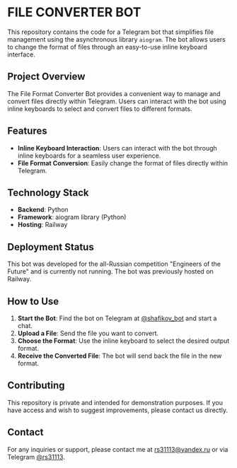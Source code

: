 # FILE CONVERTER BOT

This repository contains the code for a Telegram bot that simplifies file management using the asynchronous library `aiogram`. The bot allows users to change the format of files through an easy-to-use inline keyboard interface.

## Project Overview

The File Format Converter Bot provides a convenient way to manage and convert files directly within Telegram. Users can interact with the bot using inline keyboards to select and convert files to different formats.

## Features

- **Inline Keyboard Interaction**: Users can interact with the bot through inline keyboards for a seamless user experience.
- **File Format Conversion**: Easily change the format of files directly within Telegram.

## Technology Stack

- **Backend**: Python
- **Framework**: aiogram library (Python)
- **Hosting**: Railway

## Deployment Status

This bot was developed for the all-Russian competition "Engineers of the Future" and is currently not running. The bot was previously hosted on Railway.

## How to Use

1. **Start the Bot**: Find the bot on Telegram at [@shafikov_bot](https://t.me/shafikov_bot) and start a chat.
2. **Upload a File**: Send the file you want to convert.
3. **Choose the Format**: Use the inline keyboard to select the desired output format.
4. **Receive the Converted File**: The bot will send back the file in the new format.

## Contributing

This repository is private and intended for demonstration purposes. If you have access and wish to suggest improvements, please contact us directly.

## Contact

For any inquiries or support, please contact me at [rs31113@yandex.ru](mailto:rs31113@yandex.ru) or via Telegram [@rs31113](https://t.me/rs31113).

